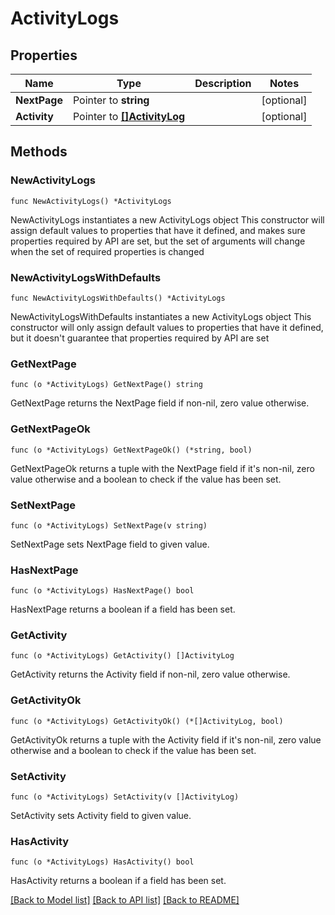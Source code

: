 # ActivityLogs

## Properties

Name | Type | Description | Notes
------------ | ------------- | ------------- | -------------
**NextPage** | Pointer to **string** |  | [optional] 
**Activity** | Pointer to [**[]ActivityLog**](ActivityLog.md) |  | [optional] 

## Methods

### NewActivityLogs

`func NewActivityLogs() *ActivityLogs`

NewActivityLogs instantiates a new ActivityLogs object
This constructor will assign default values to properties that have it defined,
and makes sure properties required by API are set, but the set of arguments
will change when the set of required properties is changed

### NewActivityLogsWithDefaults

`func NewActivityLogsWithDefaults() *ActivityLogs`

NewActivityLogsWithDefaults instantiates a new ActivityLogs object
This constructor will only assign default values to properties that have it defined,
but it doesn't guarantee that properties required by API are set

### GetNextPage

`func (o *ActivityLogs) GetNextPage() string`

GetNextPage returns the NextPage field if non-nil, zero value otherwise.

### GetNextPageOk

`func (o *ActivityLogs) GetNextPageOk() (*string, bool)`

GetNextPageOk returns a tuple with the NextPage field if it's non-nil, zero value otherwise
and a boolean to check if the value has been set.

### SetNextPage

`func (o *ActivityLogs) SetNextPage(v string)`

SetNextPage sets NextPage field to given value.

### HasNextPage

`func (o *ActivityLogs) HasNextPage() bool`

HasNextPage returns a boolean if a field has been set.

### GetActivity

`func (o *ActivityLogs) GetActivity() []ActivityLog`

GetActivity returns the Activity field if non-nil, zero value otherwise.

### GetActivityOk

`func (o *ActivityLogs) GetActivityOk() (*[]ActivityLog, bool)`

GetActivityOk returns a tuple with the Activity field if it's non-nil, zero value otherwise
and a boolean to check if the value has been set.

### SetActivity

`func (o *ActivityLogs) SetActivity(v []ActivityLog)`

SetActivity sets Activity field to given value.

### HasActivity

`func (o *ActivityLogs) HasActivity() bool`

HasActivity returns a boolean if a field has been set.


[[Back to Model list]](../README.md#documentation-for-models) [[Back to API list]](../README.md#documentation-for-api-endpoints) [[Back to README]](../README.md)


